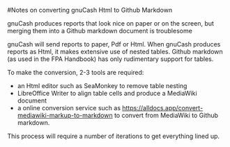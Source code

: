 #Notes on converting gnuCash Html to Github Markdown

gnuCash produces reports that look nice on paper or on the screen, but merging them into a Github markdown document is troublesome

gnuCash will send reports to paper, Pdf or Html. When gnuCash produces reports as Html, it makes extensive use of nested tables.  Github
markdown (as used in the FPA Handbook) has only rudimentary support for tables. 

To make the conversion, 2-3 tools are required:
- an Html editor such as SeaMonkey to remove table nesting
- LibreOffice Writer to align table cells and produce a MediaWiki document
- a online conversion service such as https://alldocs.app/convert-mediawiki-markup-to-markdown to convert from MediaWiki to Github markdown.

This process will require a number of iterations to get everything lined up.
